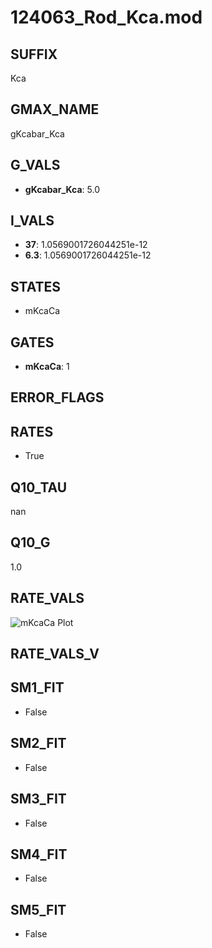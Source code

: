 # 124063_Rod_Kca.mod

## SUFFIX

Kca

## GMAX_NAME

gKcabar_Kca

## G_VALS

- **gKcabar_Kca**: 5.0

## I_VALS

- **37**: 1.0569001726044251e-12
- **6.3**: 1.0569001726044251e-12

## STATES

- mKcaCa

## GATES

- **mKcaCa**: 1

## ERROR_FLAGS


## RATES

- True

## Q10_TAU

nan

## Q10_G

1.0

## RATE_VALS

![mKcaCa Plot](/Users/pbozelos/Dropbox/icg-Chai-Panos/supermodels/output_markdown_files/KCa/124063_Rod_Kca.mod/images/mKcaCa.png)

## RATE_VALS_V

## SM1_FIT

- False

## SM2_FIT

- False

## SM3_FIT

- False

## SM4_FIT

- False

## SM5_FIT

- False

